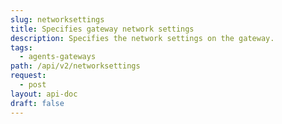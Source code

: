 ```yaml
---
slug: networksettings
title: Specifies gateway network settings
description: Specifies the network settings on the gateway.
tags:
  - agents-gateways
path: /api/v2/networksettings
request:
  - post
layout: api-doc
draft: false
---
```

